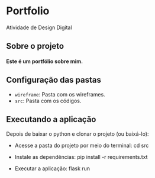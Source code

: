 # Portfolio
Atividade de Design Digital

## Sobre o projeto

<h4>Este é um portfólio sobre mim.</h4>

## Configuração das pastas

* `wireframe`: Pasta com os wireframes.
* `src`: Pasta com os códigos.

## Executando a aplicação

Depois de baixar o python e clonar o projeto (ou baixá-lo):

- Acesse a pasta do projeto por meio do terminal: cd src

- Instale as dependências: pip install -r requirements.txt

- Executar a aplicação: flask run
